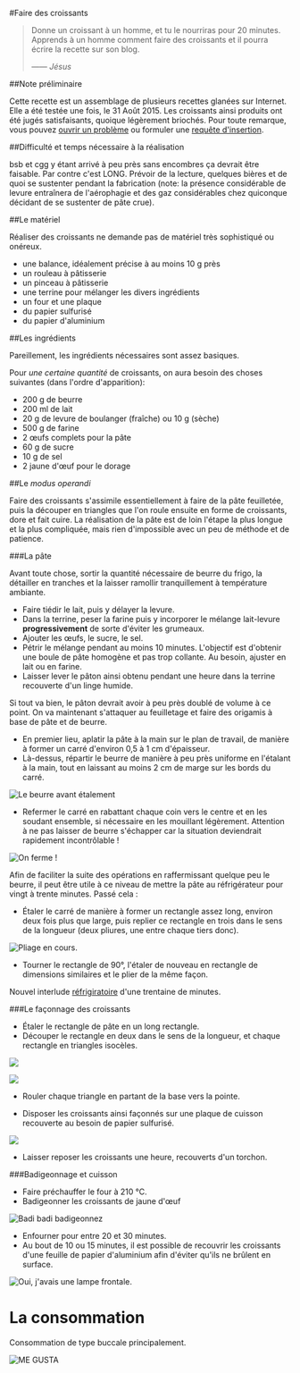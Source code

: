 #Faire des croissants

> Donne un croissant à un homme, et tu le nourriras pour 20 minutes. Apprends à
un homme comment faire des croissants et il pourra écrire la recette sur son
blog.
>
> &mdash;&mdash; <cite>Jésus</cite>

##Note préliminaire

Cette recette est un assemblage de plusieurs recettes glanées sur Internet. Elle
a été testée une fois, le 31 Août 2015. Les croissants ainsi produits ont été jugés
satisfaisants, quoique légèrement briochés. Pour toute remarque, vous pouvez
[ouvrir un problème](https://github.com/feston/le_croissant/issues) ou formuler
une [requête d'insertion](https://github.com/feston/le_croissant/pulls).

##Difficulté et temps nécessaire à la réalisation

bsb et cgg y étant arrivé à peu près sans encombres ça devrait être faisable.
Par contre c'est LONG. Prévoir de la lecture, quelques bières et de quoi se
sustenter pendant la fabrication (note: la présence considérable de levure
entraînera de l'aérophagie et des gaz considérables chez quiconque décidant de
se sustenter de pâte crue).

##Le matériel

Réaliser des croissants ne demande pas de matériel très sophistiqué ou onéreux.

- une balance, idéalement précise à au moins 10 g près
- un rouleau à pâtisserie
- un pinceau à pâtisserie
- une terrine pour mélanger les divers ingrédients
- un four et une plaque
- du papier sulfurisé
- du papier d'aluminium

##Les ingrédients

Pareillement, les ingrédients nécessaires sont assez basiques.

Pour _une certaine quantité_ de croissants, on aura besoin des choses suivantes
(dans l'ordre d'apparition):

- 200 g de beurre
- 200 ml de lait
- 20 g de levure de boulanger (fraîche) ou 10 g (sèche)
- 500 g de farine
- 2 œufs complets pour la pâte
- 60 g de sucre
- 10 g de sel
- 2 jaune d'œuf pour le dorage

##Le *modus operandi*

Faire des croissants s'assimile essentiellement à faire de la pâte feuilletée,
puis la découper en triangles que l'on roule ensuite en forme de croissants,
dore et fait cuire. La réalisation de la pâte est de loin l'étape la plus longue
et la plus compliquée, mais rien d'impossible avec un peu de méthode et
de patience.

###La pâte

Avant toute chose, sortir la quantité nécessaire de beurre du frigo, la
détailler en tranches et la laisser ramollir tranquillement à température
ambiante.

- Faire tiédir le lait, puis y délayer la levure.
- Dans la terrine, peser la farine puis y incorporer le mélange lait-levure
**progressivement** de sorte d'éviter les grumeaux.
- Ajouter les œufs, le sucre, le sel.
- Pétrir le mélange pendant au moins 10 minutes. L'objectif est d'obtenir une
boule de pâte homogène et pas trop collante. Au besoin, ajuster en lait ou en
farine.
- Laisser lever le pâton ainsi obtenu pendant une heure dans la terrine
recouverte d'un linge humide.

Si tout va bien, le pâton devrait avoir à peu près doublé de volume à ce point.
On va maintenant s'attaquer au feuilletage et faire des origamis à base de pâte
et de beurre.

- En premier lieu, aplatir la pâte à la main sur le plan de travail, de manière
à former un carré d'environ 0,5 à 1 cm d'épaisseur.
- Là-dessus, répartir le beurre de manière à peu près uniforme en l'étalant à
la main, tout en laissant au moins 2 cm de marge sur les bords du carré.

![Le beurre avant étalement](https://raw.githubusercontent.com/feston/le_croissant/master/recipe_assets/Photo-2015-08-31-14-31-34_4419.JPG)

- Refermer le carré en rabattant chaque coin vers le centre et en les soudant
ensemble, si nécessaire en les mouillant légèrement. Attention à ne pas laisser
de beurre s'échapper car la situation deviendrait rapidement incontrôlable !

![On ferme !](https://raw.githubusercontent.com/feston/le_croissant/master/recipe_assets/Photo-2015-08-31-14-35-22_4422.JPG)

Afin de faciliter la suite des opérations en raffermissant quelque peu le
beurre, il peut être utile à ce niveau de mettre la pâte au réfrigérateur pour
vingt à trente minutes. Passé cela :

- Étaler le carré de manière à former un rectangle assez long, environ deux
fois plus que large, puis replier ce rectangle en trois dans le sens de la
longueur (deux pliures, une entre chaque tiers donc).

![Pliage en cours.](https://raw.githubusercontent.com/feston/le_croissant/master/recipe_assets/Photo-2015-08-31-15-12-36_4423.JPG)

- Tourner le rectangle de 90°, l'étaler de nouveau en rectangle de dimensions
similaires et le plier de la même façon.

Nouvel interlude [réfrigiratoire](https://youtu.be/2ljFfL-mL70?t=67) d'une
trentaine de minutes.

###Le façonnage des croissants

- Étaler le rectangle de pâte en un long rectangle.
- Découper le rectangle en deux dans le sens de la longueur, et chaque
rectangle en triangles isocèles.

![](https://raw.githubusercontent.com/feston/le_croissant/master/recipe_assets/Photo-2015-08-31-16-21-21_4433.JPG)

![](https://raw.githubusercontent.com/feston/le_croissant/master/recipe_assets/Photo-2015-08-31-16-24-16_4435.JPG)

- Rouler chaque triangle en partant de la base vers la pointe.

- Disposer les croissants ainsi façonnés sur une plaque de cuisson recouverte
au besoin de papier sulfurisé.

![](https://raw.githubusercontent.com/feston/le_croissant/master/recipe_assets/Photo-2015-08-31-16-27-14_4437.JPG)

- Laisser reposer les croissants une heure, recouverts d'un torchon.

###Badigeonnage et cuisson

- Faire préchauffer le four à 210 °C.
- Badigeonner les croissants de jaune d'œuf

![Badi badi badigeonnez](https://raw.githubusercontent.com/feston/le_croissant/master/recipe_assets/Photo-2015-08-31-17-23-31_4442.JPG)

- Enfourner pour entre 20 et 30 minutes.
- Au bout de 10 ou 15 minutes, il est possible de recouvrir les croissants
d'une feuille de papier d'aluminium afin d'éviter qu'ils ne brûlent en surface.

![Oui, j'avais une lampe frontale.](https://raw.githubusercontent.com/feston/le_croissant/la_recette/recipe_assets/Photo-2015-08-31-17-38-44_4445.JPG)

# La consommation

Consommation de type buccale principalement.

![ME GUSTA](https://raw.githubusercontent.com/feston/le_croissant/la_recette/recipe_assets/Photo-2015-08-31-17-48-23_4447.JPG)
